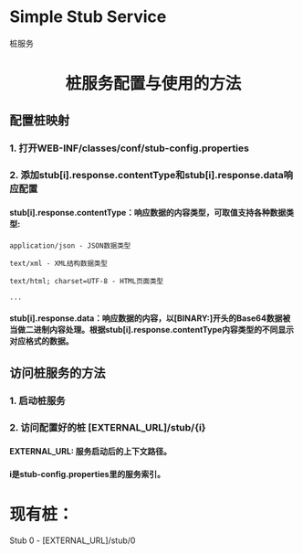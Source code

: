 
# Simple Stub Service
桩服务

# <center>桩服务配置与使用的方法</center>

## 配置桩映射

### 1. 打开WEB-INF/classes/conf/stub-config.properties

### 2. 添加stub[i].response.contentType和stub[i].response.data响应配置

#### stub[i].response.contentType：响应数据的内容类型，可取值支持各种数据类型:

    application/json - JSON数据类型

    text/xml - XML结构数据类型

    text/html; charset=UTF-8 - HTML页面类型

    ...

#### stub[i].response.data：响应数据的内容，以[BINARY:]开头的Base64数据被当做二进制内容处理。根据stub[i].response.contentType内容类型的不同显示对应格式的数据。

## 访问桩服务的方法

### 1. 启动桩服务

### 2. 访问配置好的桩 [EXTERNAL_URL]/stub/{i}

#### EXTERNAL_URL: 服务启动后的上下文路径。

#### i是stub-config.properties里的服务索引。

# 现有桩：

Stub 0 - [EXTERNAL_URL]/stub/0
